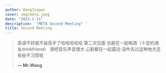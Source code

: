 ```yaml
---
author: WangJiagan
cover: img/meta.jpeg
date: "2023-1-11"
description: '"META Second Meeting" '
title: Second Meeting
---
```


> 英语不好就不装高手了哈哈哈哈哈
> 第二次见面 也是在一起喝酒（十足的酒友drinkfriend）
> 酒吧音乐声音很大 心脏都在一起震动 没咋去过这种地方还有些不习惯呢
>
> **— Mr.Wang**
